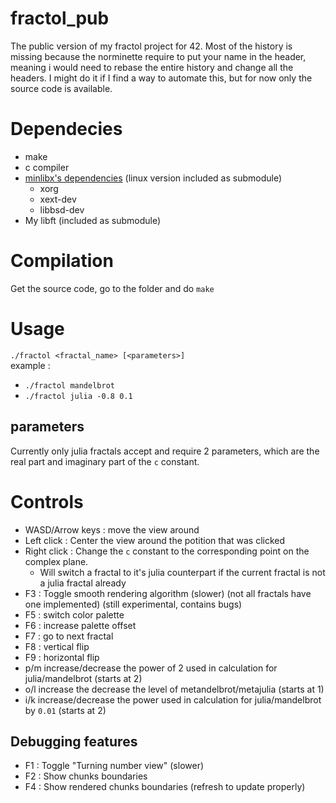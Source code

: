 # fractol_pub
The public version of my fractol project for 42.
Most of the history is missing because the norminette require to put your name in the header, meaning i would need to rebase the entire history and change all the headers. I might do it if I find a way to automate this, but for now only the source code is available.

# Dependecies
- make
- c compiler
- [minlibx's dependencies](https://github.com/42Paris/minilibx-linux/tree/7dc53a411a7d4ae286c60c6229bd1e395b0efb82) (linux version included as submodule)
  - xorg
  - xext-dev
  - libbsd-dev
- My libft (included as submodule)

# Compilation
Get the source code, go to the folder and do `make`

# Usage
`./fractol <fractal_name> [<parameters>]`  
example :
- `./fractol mandelbrot`
- `./fractol julia -0.8 0.1`

## parameters
Currently only julia fractals accept and require 2 parameters, which are the real part and imaginary part of the `c` constant.

# Controls
- WASD/Arrow keys : move the view around  
- Left click : Center the view around the potition that was clicked
- Right click : Change the `c` constant to the corresponding point on the complex plane.
  - Will switch a fractal to it's julia counterpart if the current fractal is not a julia fractal already
- F3 : Toggle smooth rendering algorithm (slower) (not all fractals have one implemented) (still experimental, contains bugs)
- F5 : switch color palette
- F6 : increase palette offset
- F7 : go to next fractal
- F8 : vertical flip
- F9 : horizontal flip
- p/m increase/decrease the power of 2 used in calculation for julia/mandelbrot (starts at 2)
- o/l increase the decrease the level of metandelbrot/metajulia (starts at 1)
- i/k increase/decrease the power used in calculation for julia/mandelbrot by `0.01` (starts at 2)

## Debugging features
- F1 : Toggle "Turning number view" (slower)
- F2 : Show chunks boundaries
- F4 : Show rendered chunks boundaries (refresh to update properly)

